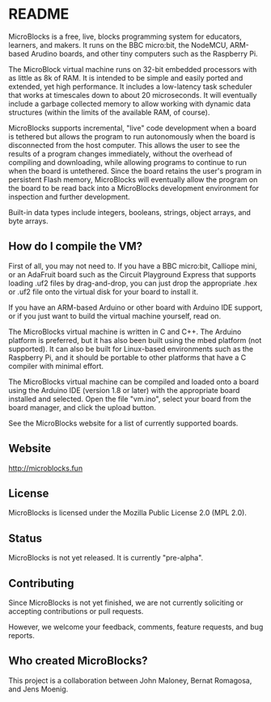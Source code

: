 # README #

MicroBlocks is a free, live, blocks programming system
for educators, learners, and makers. It runs on the BBC
micro:bit, the NodeMCU, ARM-based Arudino boards, and
other tiny computers such as the Raspberry Pi.

The MicroBlock virtual machine runs on 32-bit embedded processors
with as little as 8k of RAM. It is intended to be simple and
easily ported and extended, yet high performance.
It includes a low-latency task scheduler that works
at timescales down to about 20 microseconds.
It will eventually include a garbage collected memory
to allow working with dynamic data structures (within
the limits of the available RAM, of course).

MicroBlocks supports incremental, "live" code development when
a board is tethered but allows the program to run autonomously
when the board is disconnected from the host computer.
This allows the user to see the results of a program changes
immediately, without the overhead of compiling and downloading,
while allowing programs to continue to run when the board
is untethered. Since the board retains the user's program
in persistent Flash memory, MicroBlocks will eventually
allow the program on the board to be read back into a
MicroBlocks development environment for inspection and
further development.

Built-in data types include integers, booleans, strings, object
arrays, and byte arrays.

## How do I compile the VM? ##

First of all, you may not need to. If you have a BBC micro:bit,
Calliope mini, or an AdaFruit board such as the Circuit Playground
Express that supports loading .uf2 files by drag-and-drop, you can
just drop the appropriate .hex or .uf2 file onto the virtual
disk for your board to install it.

If you have an ARM-based Arduino or other board with
Arduino IDE support, or if you just want to build
the virtual machine yourself, read on.

The MicroBlocks virtual machine is written in C and C++.
The Arduino platform is preferred, but it has also
been built using the mbed platform (not supported).
It can also be built for Linux-based environments such
as the Raspberry Pi, and it should be portable to other
platforms that have a C compiler with minimal effort.

The MicroBlocks virtual machine can be compiled and loaded
onto a board using the Arduino IDE (version 1.8 or later)
with the appropriate board installed and selected.
Open the file "vm.ino", select your board from the
board manager, and click the upload button.

See the MicroBlocks website for a list of currently supported boards.

## Website ##

<http://microblocks.fun>

## License ##

MicroBlocks is licensed under the Mozilla Public License 2.0 (MPL 2.0).

## Status ##

MicroBlocks is not yet released. It is currently "pre-alpha".

## Contributing ##

Since MicroBlocks is not yet finished, we are not currently
soliciting or accepting contributions or pull requests.

However, we welcome your feedback, comments, feature requests, and bug reports.

## Who created MicroBlocks? ##

This project is a collaboration between John Maloney, Bernat Romagosa,
and Jens Moenig.

